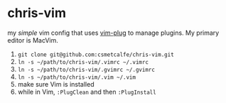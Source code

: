 # chris-vim
my _simple_ vim config that uses [vim-plug](https://github.com/junegunn/vim-plug) to manage plugins. My primary editor is MacVim.

1. `git clone git@github.com:csmetcalfe/chris-vim.git`
2. `ln -s ~/path/to/chris-vim/.vimrc ~/.vimrc`
3. `ln -s ~/path/to/chris-vim/.gvimrc ~/.gvimrc`
4. `ln -s ~/path/to/chris-vim/.vim ~/.vim`
5. make sure Vim is installed
6. while in Vim, `:PlugClean` and then `:PlugInstall`
